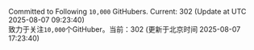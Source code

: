 Committed to Following `10,000` GitHubers. Current: <!-- FOLLOWING_COUNT -->302<!-- FOLLOWING_COUNT --> (Update at UTC <!-- LAST_UPDATED -->2025-08-07 09:23:40<!-- LAST_UPDATED -->)<br>
致力于关注`10,000`个GitHuber。当前：<!-- FOLLOWING_COUNT -->302<!-- FOLLOWING_COUNT --> (更新于北京时间 <!-- LAST_UPDATED_CST -->2025-08-07 17:23:40<!-- LAST_UPDATED_CST -->)

